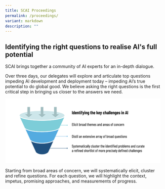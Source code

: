 ```yaml
---
title: SCAI Proceedings
permalink: /proceedings/
variant: markdown
description: ""
---
```

## Identifying the right questions to realise AI's full potential

SCAI brings together a community of AI experts for an in-depth dialogue.

Over three days, our delegates will explore and articulate top questions impeding AI development and deployment today – impeding AI’s true potential to do global good. We believe asking the right questions is the first critical step in bringing us closer to the answers we need.

![SCAI - Identifying the key challenges in AI](/images/Process/identifying_key_challenges.jpeg)

Starting from broad areas of concern, we will systematically elicit, cluster and refine questions. For each question, we will highlight the context, impetus, promising approaches, and measurements of progress.